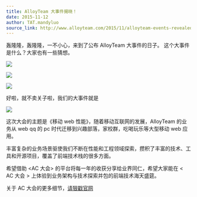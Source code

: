 ```yaml
---
title: AlloyTeam 大事件揭晓！
date: 2015-11-12
author: TAT.mandyluo
source_link: http://www.alloyteam.com/2015/11/alloyteam-events-revealed/
---
```


<!-- {% raw %} - for jekyll -->

轰隆隆，轰隆隆，一不小心，来到了公布 AlloyTeam 大事件的日子。 这个大事件是什么？大家也有一些猜想。

![](http://www.alloyteam.com/wp-content/uploads/2015/11/QQ图片20151112151420.png)

![](http://www.alloyteam.com/wp-content/uploads/2015/11/QQ图片20151112151330.png)

![](http://www.alloyteam.com/wp-content/uploads/2015/11/QQ图片20151112150731.png)

好啦，就不卖关子啦，我们的大事件就是

![](http://www.alloyteam.com/wp-content/uploads/2015/11/QQ图片20151112152216.png)

这次大会的主题是《移动 web 性能》，随着移动互联网的发展，AlloyTeam 的业务从 web qq 的 pc 时代迁移到兴趣部落，家校群，吃喝玩乐等大型移动 web 应用。

丰富复杂的业务场景驱使我们不断在性能和工程领域探索，攒积了丰富的技术、工具和开源项目，覆盖了前端技术栈的很多方面。

希望借助 &lt;AC 大会> 的平台将每一年的收获分享给业界同仁，希望大家能在 &lt; AC 大会 > 上体验到业务架构与技术探索并包的前端技术海天盛筵。

关于 AC 大会的更多细节，[请狠戳官网](http://ac.alloyteam.com/)


<!-- {% endraw %} - for jekyll -->